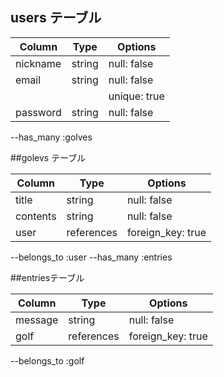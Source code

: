 
## users テーブル

| Column          | Type   | Options     |
| --------------- | ------ | ----------- |
| nickname        | string | null: false |
| email           | string | null: false |
|                 |        |unique: true |#重複を防ぐ
| password        | string | null: false |

--has_many :golves

##golevs テーブル

| Column          | Type      | Options          |
| --------------- | ------    | -----------      |
| title           | string    | null: false      |
| contents        | string    | null: false      |
| user            | references| foreign_key: true|

--belongs_to :user
--has_many :entries

##entriesテーブル

| Column          | Type       | Options           |
| --------------- | ------     | -----------       |
| message         | string     | null: false       |
| golf            | references | foreign_key: true |

--belongs_to :golf
